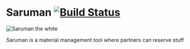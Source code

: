 Saruman [![Build Status](https://travis-ci.org/ZeusWPI/Saruman.png?branch=master)](https://travis-ci.org/ZeusWPI/Saruman)
=======
![Saruman the white](http://25.media.tumblr.com/tumblr_m26l1xbEev1qb9ftxo1_500.gif)


Saruman is a material management tool where partners can reserve stuff
